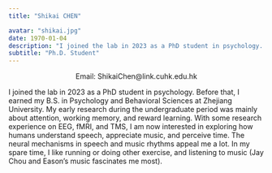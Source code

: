 ```yaml
---
title: "Shikai CHEN"

avatar: "shikai.jpg"
date: 1970-01-04
description: "I joined the lab in 2023 as a PhD student in psychology..."
subtitle: "Ph.D. Student"
---
```

<p align="center">
    Email: ShikaiChen@link.cuhk.edu.hk
</p>

I joined the lab in 2023 as a PhD student in psychology. Before that, I earned my B.S. in Psychology and Behavioral Sciences at Zhejiang University. My early research during the undergraduate period was mainly about attention, working memory, and reward learning. With some research experience on EEG, fMRI, and TMS, I am now interested in exploring how humans understand speech, appreciate music, and perceive time. The neural mechanisms in speech and music rhythms appeal me a lot. In my spare time, I like running or doing other exercise, and listening to music (Jay Chou and Eason’s music fascinates me most). 
